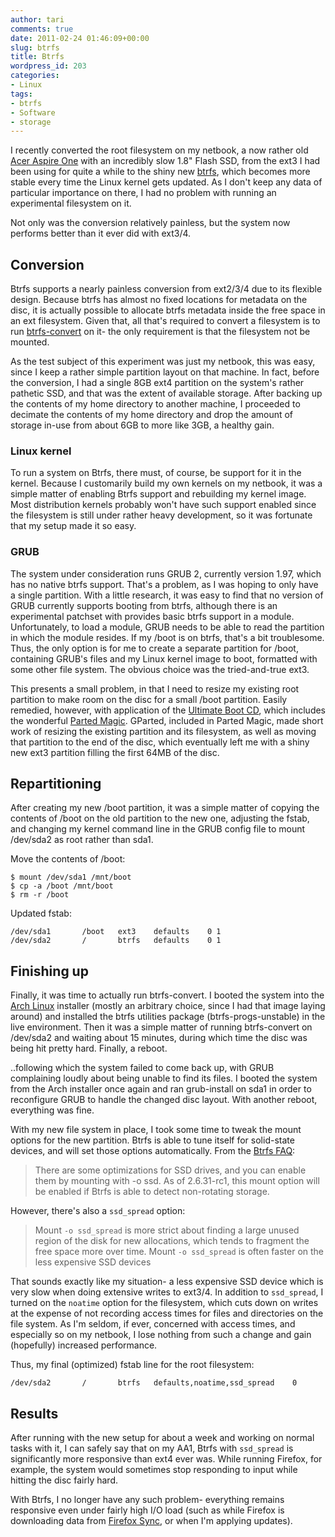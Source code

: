 ```yaml
---
author: tari
comments: true
date: 2011-02-24 01:46:09+00:00
slug: btrfs
title: Btrfs
wordpress_id: 203
categories:
- Linux
tags:
- btrfs
- Software
- storage
---
```


I recently converted the root filesystem on my netbook, a now rather old [Acer
Aspire
One](http://web.archive.org/web/20110615103656/http://www.acer.com/aspireone/aspireone_8_9/)
with an incredibly slow 1.8" Flash SSD, from the ext3 I had been using for quite
a while to the shiny new [btrfs](http://en.wikipedia.org/wiki/Btrfs), which
becomes more stable every time the Linux kernel gets updated. As I don't keep
any data of particular importance on there, I had no problem with running an
experimental filesystem on it.

Not only was the conversion relatively painless, but the system now performs
better than it ever did with ext3/4.

## Conversion

Btrfs supports a nearly painless conversion from ext2/3/4 due to its flexible
design. Because btrfs has almost no fixed locations for metadata on the disc, it
is actually possible to allocate btrfs metadata inside the free space in an ext
filesystem. Given that, all that's required to convert a filesystem is to run
[btrfs-convert](https://btrfs.wiki.kernel.org/index.php/Conversion_from_Ext3) on
it- the only requirement is that the filesystem not be mounted.

As the test subject of this experiment was just my netbook, this was easy, since
I keep a rather simple partition layout on that machine. In fact, before the
conversion, I had a single 8GB ext4 partition on the system's rather pathetic
SSD, and that was the extent of available storage. After backing up the contents
of my home directory to another machine, I proceeded to decimate the contents of
my home directory and drop the amount of storage in-use from about 6GB to more
like 3GB, a healthy gain.

### Linux kernel

To run a system on Btrfs, there must, of course, be support for it in the
kernel. Because I customarily build my own kernels on my netbook, it was a
simple matter of enabling Btrfs support and rebuilding my kernel image. Most
distribution kernels probably won't have such support enabled since the
filesystem is still under rather heavy development, so it was fortunate that my
setup made it so easy.

### GRUB

The system under consideration runs GRUB 2, currently version 1.97, which has no
native btrfs support. That's a problem, as I was hoping to only have a single
partition. With a little research, it was easy to find that no version of GRUB
currently supports booting from btrfs, although there is an experimental
patchset with provides basic btrfs support in a module. Unfortunately, to load a
module, GRUB needs to be able to read the partition in which the module resides.
If my /boot is on btrfs, that's a bit troublesome. Thus, the only option is for
me to create a separate partition for /boot, containing GRUB's files and my
Linux kernel image to boot, formatted with some other file system. The obvious
choice was the tried-and-true ext3.

This presents a small problem, in that I need to resize my existing root
partition to make room on the disc for a small /boot partition. Easily remedied,
however, with application of the [Ultimate Boot
CD](http://www.ultimatebootcd.com/), which includes the wonderful [Parted
Magic](http://partedmagic.com/). GParted, included in Parted Magic, made short
work of resizing the existing partition and its filesystem, as well as moving
that partition to the end of the disc, which eventually left me with a shiny new
ext3 partition filling the first 64MB of the disc.

## Repartitioning

After creating my new /boot partition, it was a simple matter of copying the
contents of /boot on the old partition to the new one, adjusting the fstab, and
changing my kernel command line in the GRUB config file to mount /dev/sda2 as
root rather than sda1.

Move the contents of /boot:

```
$ mount /dev/sda1 /mnt/boot
$ cp -a /boot /mnt/boot
$ rm -r /boot
```

Updated fstab:

```
/dev/sda1       /boot   ext3    defaults    0 1
/dev/sda2       /       btrfs   defaults    0 1
```

## Finishing up

Finally, it was time to actually run btrfs-convert. I booted the system into the
[Arch Linux](https://www.archlinux.org/) installer (mostly an arbitrary choice,
since I had that image laying around) and installed the btrfs utilities package
(btrfs-progs-unstable) in the live environment. Then it was a simple matter of
running btrfs-convert on /dev/sda2 and waiting about 15 minutes, during which
time the disc was being hit pretty hard. Finally, a reboot.

..following which the system failed to come back up, with GRUB complaining
loudly about being unable to find its files. I booted the system from the Arch
installer once again and ran grub-install on sda1 in order to reconfigure GRUB
to handle the changed disc layout. With another reboot, everything was fine.

With my new file system in place, I took some time to tweak the mount options
for the new partition. Btrfs is able to tune itself for solid-state devices, and
will set those options automatically. From the [Btrfs
FAQ](https://btrfs.wiki.kernel.org/index.php/FAQ#Is_Btrfs_optimized_for_SSD.3F):


> There are some optimizations for SSD drives, and you can enable them by
> mounting with -o ssd. As of 2.6.31-rc1, this mount option will be enabled if
> Btrfs is able to detect non-rotating storage.

However, there's also a `ssd_spread` option:

> Mount `-o ssd_spread` is more strict about finding a large unused region of the
> disk for new allocations, which tends to fragment the free space more over
> time. Mount `-o ssd_spread` is often faster on the less expensive SSD
> devices

That sounds exactly like my situation- a less expensive SSD device which is very
slow when doing extensive writes to ext3/4. In addition to `ssd_spread`, I turned
on the `noatime` option for the filesystem, which cuts down on writes at the
expense of not recording access times for files and directories on the file
system. As I'm seldom, if ever, concerned with access times, and especially so
on my netbook, I lose nothing from such a change and gain (hopefully) increased
performance.

Thus, my final (optimized) fstab line for the root filesystem:

```
/dev/sda2       /       btrfs   defaults,noatime,ssd_spread    0
```

## Results

After running with the new setup for about a week and working on normal tasks
with it, I can safely say that on my AA1, Btrfs with `ssd_spread` is significantly
more responsive than ext4 ever was. While running Firefox, for example, the
system would sometimes stop responding to input while hitting the disc fairly
hard.

With Btrfs, I no longer have any such problem- everything remains responsive
even under fairly high I/O load (such as while Firefox is downloading data from
[Firefox Sync](https://wiki.mozilla.org/Firefox_Sync), or when I'm applying
updates).
